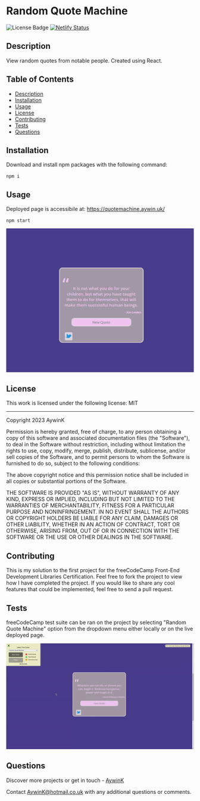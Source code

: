 
# Random Quote Machine

![License Badge](https://img.shields.io/badge/License-MIT-green?labelColor=434343) [![Netlify Status](https://api.netlify.com/api/v1/badges/b1789603-395d-4e85-87d9-febc945a43b3/deploy-status)](https://app.netlify.com/sites/neon-pudding-48aa0e/deploys)

## Description

View random quotes from notable people. Created using React.

## Table of Contents

* [Description](#Description)
* [Installation](#Installation)
* [Usage](#Usage)
* [License](#License)
* [Contributing](#Contributing)
* [Tests](#Tests)
* [Questions](#Questions)

## Installation

Download and install npm packages with the following command:


```
npm i
```
    

## Usage

Deployed page is accessibile at: https://quotemachine.aywin.uk/


```
npm start
```
    

![Demo](./demo.gif)

## License

This work is licensed under the following license: MIT

---


Copyright 2023 AywinK

Permission is hereby granted, free of charge, to any person obtaining a copy of this software and associated documentation files (the "Software"), to deal in the Software without restriction, including without limitation the rights to use, copy, modify, merge, publish, distribute, sublicense, and/or sell copies of the Software, and to permit persons to whom the Software is furnished to do so, subject to the following conditions:
            
The above copyright notice and this permission notice shall be included in all copies or substantial portions of the Software.
            
THE SOFTWARE IS PROVIDED "AS IS", WITHOUT WARRANTY OF ANY KIND, EXPRESS OR IMPLIED, INCLUDING BUT NOT LIMITED TO THE WARRANTIES OF MERCHANTABILITY, FITNESS FOR A PARTICULAR PURPOSE AND NONINFRINGEMENT. IN NO EVENT SHALL THE AUTHORS OR COPYRIGHT HOLDERS BE LIABLE FOR ANY CLAIM, DAMAGES OR OTHER LIABILITY, WHETHER IN AN ACTION OF CONTRACT, TORT OR OTHERWISE, ARISING FROM, OUT OF OR IN CONNECTION WITH THE SOFTWARE OR THE USE OR OTHER DEALINGS IN THE SOFTWARE.
    


## Contributing

This is my solution to the first project for the freeCodeCamp Front-End Development Libraries Certification. Feel free to fork the project to view how I have completed the project. If you would like to share any cool features that could be implemented, feel free to send a pull request.

## Tests

freeCodeCamp test suite can be ran on the project by selecting "Random Quote Machine" option from the dropdown menu either locally or on the live deployed page.

![Test Demo](./test_demo.gif)


## Questions

Discover more projects or get in touch - [AywinK](https://github.com/AywinK "My GitHub Profile")

Contact <AywinK@hotmail.co.uk> with any additional questions or comments.
